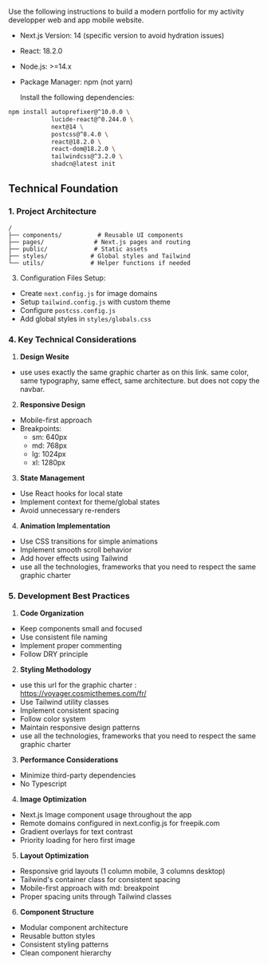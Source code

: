 Use the following instructions to build a modern portfolio for my activity developper web and app mobile website.

- Next.js Version: 14 (specific version to avoid hydration issues)
- React: 18.2.0
- Node.js: >=14.x
- Package Manager: npm (not yarn)

  Install the following dependencies:

```bash
npm install autoprefixer@^10.0.0 \
            lucide-react@^0.244.0 \
            next@14 \
            postcss@^8.4.0 \
            react@18.2.0 \
            react-dom@18.2.0 \
            tailwindcss@^3.2.0 \
            shadcn@latest init
```

## Technical Foundation

### 1. Project Architecture

```
/
├── components/          # Reusable UI components
├── pages/              # Next.js pages and routing
├── public/             # Static assets
├── styles/            # Global styles and Tailwind
└── utils/             # Helper functions if needed
```

3. Configuration Files Setup:

- Create `next.config.js` for image domains
- Setup `tailwind.config.js` with custom theme
- Configure `postcss.config.js`
- Add global styles in `styles/globals.css`

### 4. Key Technical Considerations

1. **Design Wesite**

- use uses exactly the same graphic charter as on this link. same color, same typography, same effect, same architecture. but does not copy the navbar.

2. **Responsive Design**

- Mobile-first approach
- Breakpoints:
  - sm: 640px
  - md: 768px
  - lg: 1024px
  - xl: 1280px

3. **State Management**

- Use React hooks for local state
- Implement context for theme/global states
- Avoid unnecessary re-renders

4. **Animation Implementation**

- Use CSS transitions for simple animations
- Implement smooth scroll behavior
- Add hover effects using Tailwind
- use all the technologies, frameworks that you need to respect the same graphic charter

### 5. Development Best Practices

1. **Code Organization**

- Keep components small and focused
- Use consistent file naming
- Implement proper commenting
- Follow DRY principle

2. **Styling Methodology**

- use this url for the graphic charter : https://voyager.cosmicthemes.com/fr/
- Use Tailwind utility classes
- Implement consistent spacing
- Follow color system
- Maintain responsive design patterns
- use all the technologies, frameworks that you need to respect the same graphic charter

3. **Performance Considerations**

- Minimize third-party dependencies
- No Typescript

4. **Image Optimization**

- Next.js Image component usage throughout the app
- Remote domains configured in next.config.js for freepik.com
- Gradient overlays for text contrast
- Priority loading for hero first image

5. **Layout Optimization**

- Responsive grid layouts (1 column mobile, 3 columns desktop)
- Tailwind's container class for consistent spacing
- Mobile-first approach with md: breakpoint
- Proper spacing units through Tailwind classes

6. **Component Structure**

- Modular component architecture
- Reusable button styles
- Consistent styling patterns
- Clean component hierarchy
